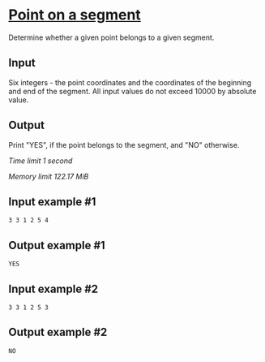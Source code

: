 # [Point on a segment](https://www.e-olymp.com/en/problems/2134)

Determine whether a given point belongs to a given segment.

## Input

Six integers - the point coordinates and the coordinates of the beginning and end of the segment. All input values do not exceed 10000 by absolute value.

## Output

Print "YES", if the point belongs to the segment, and "NO" otherwise.

_Time limit 1 second_

_Memory limit 122.17 MiB_

## Input example #1
```
3 3 1 2 5 4
```

## Output example #1
```
YES
```

## Input example #2
```
3 3 1 2 5 3
```

## Output example #2
```
NO
```
